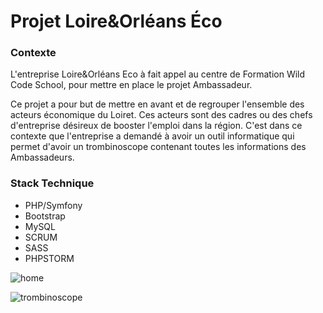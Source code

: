 # Projet Loire&Orléans Éco

### Contexte
L'entreprise Loire&Orléans Eco à fait appel au centre de Formation Wild Code School, pour mettre en place le projet
Ambassadeur.

Ce projet a pour but de mettre en avant et de regrouper l'ensemble des acteurs économique du Loiret. Ces acteurs sont
des cadres ou des chefs d'entreprise désireux de booster l'emploi dans la région. C'est dans ce contexte que l'entreprise
a demandé à avoir un outil informatique qui permet d'avoir un trombinoscope contenant toutes les informations des
Ambassadeurs.

### Stack Technique

- PHP/Symfony
- Bootstrap
- MySQL
- SCRUM
- SASS
- PHPSTORM

![home](/home/vador/Projects/Symfony/Pro/loireetorleans/img/loireetorleanseco.png)

![trombinoscope](/home/vador/Projects/Symfony/Pro/loireetorleans/img/section_trombinoscope.png)